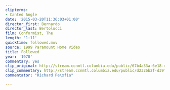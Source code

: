 ```yaml
---
clipterms:
- Canted Angle
date: '2015-03-20T11:36:03+01:00'
director_first: Bernardo
director_last: Bertolucci
film: Conformist, The
length: '1:11'
quicktime: followed.mov
source: 1999 Paramount Home Video
title: Followed
year: '1970'
commentary: yes
clip_original: http://stream.ccnmtl.columbia.edu/public/67b4a33a-6e18-4596-b3f7-7b97cc8b59ed-013_conformist_FLG-mp4-aac-480w-850kbps-ffmpeg.mp4
clip_commentary: http://stream.ccnmtl.columbia.edu/public/d2326b2f-d39f-4870-a749-df2b6975c699-013_conformist_commentary_FLG-mp4-aac-480w-850kbps-ffmpeg.mp4
commentator: "Richard Pe\xf1a"

---
```

